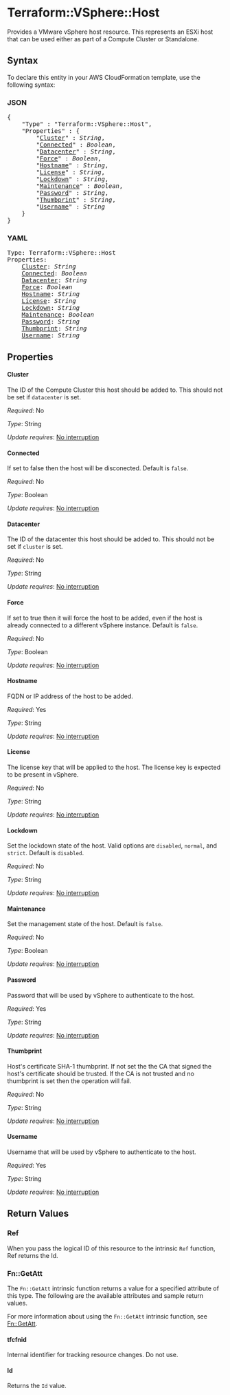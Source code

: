 # Terraform::VSphere::Host

Provides a VMware vSphere host resource. This represents an ESXi host that
can be used either as part of a Compute Cluster or Standalone.

## Syntax

To declare this entity in your AWS CloudFormation template, use the following syntax:

### JSON

<pre>
{
    "Type" : "Terraform::VSphere::Host",
    "Properties" : {
        "<a href="#cluster" title="Cluster">Cluster</a>" : <i>String</i>,
        "<a href="#connected" title="Connected">Connected</a>" : <i>Boolean</i>,
        "<a href="#datacenter" title="Datacenter">Datacenter</a>" : <i>String</i>,
        "<a href="#force" title="Force">Force</a>" : <i>Boolean</i>,
        "<a href="#hostname" title="Hostname">Hostname</a>" : <i>String</i>,
        "<a href="#license" title="License">License</a>" : <i>String</i>,
        "<a href="#lockdown" title="Lockdown">Lockdown</a>" : <i>String</i>,
        "<a href="#maintenance" title="Maintenance">Maintenance</a>" : <i>Boolean</i>,
        "<a href="#password" title="Password">Password</a>" : <i>String</i>,
        "<a href="#thumbprint" title="Thumbprint">Thumbprint</a>" : <i>String</i>,
        "<a href="#username" title="Username">Username</a>" : <i>String</i>
    }
}
</pre>

### YAML

<pre>
Type: Terraform::VSphere::Host
Properties:
    <a href="#cluster" title="Cluster">Cluster</a>: <i>String</i>
    <a href="#connected" title="Connected">Connected</a>: <i>Boolean</i>
    <a href="#datacenter" title="Datacenter">Datacenter</a>: <i>String</i>
    <a href="#force" title="Force">Force</a>: <i>Boolean</i>
    <a href="#hostname" title="Hostname">Hostname</a>: <i>String</i>
    <a href="#license" title="License">License</a>: <i>String</i>
    <a href="#lockdown" title="Lockdown">Lockdown</a>: <i>String</i>
    <a href="#maintenance" title="Maintenance">Maintenance</a>: <i>Boolean</i>
    <a href="#password" title="Password">Password</a>: <i>String</i>
    <a href="#thumbprint" title="Thumbprint">Thumbprint</a>: <i>String</i>
    <a href="#username" title="Username">Username</a>: <i>String</i>
</pre>

## Properties

#### Cluster

The ID of the Compute Cluster this host should
be added to. This should not be set if `datacenter` is set.

_Required_: No

_Type_: String

_Update requires_: [No interruption](https://docs.aws.amazon.com/AWSCloudFormation/latest/UserGuide/using-cfn-updating-stacks-update-behaviors.html#update-no-interrupt)

#### Connected

If set to false then the host will be disconected.
Default is `false`.

_Required_: No

_Type_: Boolean

_Update requires_: [No interruption](https://docs.aws.amazon.com/AWSCloudFormation/latest/UserGuide/using-cfn-updating-stacks-update-behaviors.html#update-no-interrupt)

#### Datacenter

The ID of the datacenter this host should
be added to. This should not be set if `cluster` is set.

_Required_: No

_Type_: String

_Update requires_: [No interruption](https://docs.aws.amazon.com/AWSCloudFormation/latest/UserGuide/using-cfn-updating-stacks-update-behaviors.html#update-no-interrupt)

#### Force

If set to true then it will force the host to be added, even
if the host is already connected to a different vSphere instance. Default is `false`.

_Required_: No

_Type_: Boolean

_Update requires_: [No interruption](https://docs.aws.amazon.com/AWSCloudFormation/latest/UserGuide/using-cfn-updating-stacks-update-behaviors.html#update-no-interrupt)

#### Hostname

FQDN or IP address of the host to be added.

_Required_: Yes

_Type_: String

_Update requires_: [No interruption](https://docs.aws.amazon.com/AWSCloudFormation/latest/UserGuide/using-cfn-updating-stacks-update-behaviors.html#update-no-interrupt)

#### License

The license key that will be applied to the host.
The license key is expected to be present in vSphere.

_Required_: No

_Type_: String

_Update requires_: [No interruption](https://docs.aws.amazon.com/AWSCloudFormation/latest/UserGuide/using-cfn-updating-stacks-update-behaviors.html#update-no-interrupt)

#### Lockdown

Set the lockdown state of the host. Valid options are
`disabled`, `normal`, and `strict`. Default is `disabled`.

_Required_: No

_Type_: String

_Update requires_: [No interruption](https://docs.aws.amazon.com/AWSCloudFormation/latest/UserGuide/using-cfn-updating-stacks-update-behaviors.html#update-no-interrupt)

#### Maintenance

Set the management state of the host. Default is `false`.

_Required_: No

_Type_: Boolean

_Update requires_: [No interruption](https://docs.aws.amazon.com/AWSCloudFormation/latest/UserGuide/using-cfn-updating-stacks-update-behaviors.html#update-no-interrupt)

#### Password

Password that will be used by vSphere to authenticate
to the host.

_Required_: Yes

_Type_: String

_Update requires_: [No interruption](https://docs.aws.amazon.com/AWSCloudFormation/latest/UserGuide/using-cfn-updating-stacks-update-behaviors.html#update-no-interrupt)

#### Thumbprint

Host's certificate SHA-1 thumbprint. If not set the the
CA that signed the host's certificate should be trusted. If the CA is not trusted
and no thumbprint is set then the operation will fail.

_Required_: No

_Type_: String

_Update requires_: [No interruption](https://docs.aws.amazon.com/AWSCloudFormation/latest/UserGuide/using-cfn-updating-stacks-update-behaviors.html#update-no-interrupt)

#### Username

Username that will be used by vSphere to authenticate
to the host.

_Required_: Yes

_Type_: String

_Update requires_: [No interruption](https://docs.aws.amazon.com/AWSCloudFormation/latest/UserGuide/using-cfn-updating-stacks-update-behaviors.html#update-no-interrupt)

## Return Values

### Ref

When you pass the logical ID of this resource to the intrinsic `Ref` function, Ref returns the Id.

### Fn::GetAtt

The `Fn::GetAtt` intrinsic function returns a value for a specified attribute of this type. The following are the available attributes and sample return values.

For more information about using the `Fn::GetAtt` intrinsic function, see [Fn::GetAtt](https://docs.aws.amazon.com/AWSCloudFormation/latest/UserGuide/intrinsic-function-reference-getatt.html).

#### tfcfnid

Internal identifier for tracking resource changes. Do not use.

#### Id

Returns the <code>Id</code> value.

